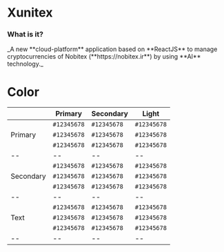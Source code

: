 # Xunitex
<h3>What is it?</h3>
<p>_A new **cloud-platform** application based on **ReactJS** to manage cryptocurrencies of Nobitex (**https://nobitex.ir**) by using **AI** technology._</p>

# Color
|               |Primary        |Secondary      |Light
|--             |--             |--             |--
|               |`#12345678`    |`#12345678`    |`#12345678`
|Primary        |`#12345678`    |`#12345678`    |`#12345678`
|               |`#12345678`    |`#12345678`    |`#12345678`
|--             |--             |--             |--
|               |`#12345678`    |`#12345678`    |`#12345678`
|Secondary      |`#12345678`    |`#12345678`    |`#12345678`
|               |`#12345678`    |`#12345678`    |`#12345678`
|--             |--             |--             |--
|               |`#12345678`    |`#12345678`    |`#12345678`
|Text           |`#12345678`    |`#12345678`    |`#12345678`
|               |`#12345678`    |`#12345678`    |`#12345678`
|--             |--             |--             |--
